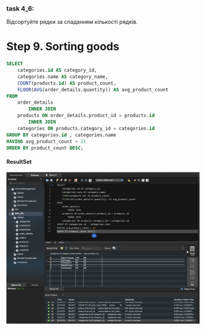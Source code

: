 ### task 4_6: 
Відсортуйте рядки за спаданням кількості рядків.

# Step 9. Sorting goods

```sql
SELECT 
    categories.id AS category_id,
    categories.name AS category_name,
    COUNT(products.id) AS product_count,
    FLOOR(AVG(order_details.quantity)) AS avg_product_count
FROM
    order_details
        INNER JOIN
    products ON order_details.product_id = products.id
        INNER JOIN
    categories ON products.category_id = categories.id
GROUP BY categories.id , categories.name
HAVING avg_product_count > 21
ORDER BY product_count DESC;
```
#### ResultSet
![Resultset](img/p4_6.png)
